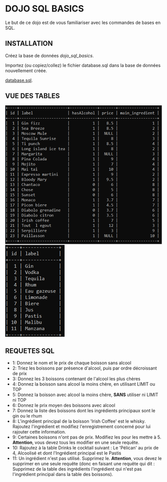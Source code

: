 # DOJO SQL BASICS

Le but de ce dojo est de vous familiariser avec les commandes de bases en SQL.

## INSTALLATION

Créez la base de données *dojo_sql_basics*.

Importez (ou copiez/collez) le fichier database.sql dans la base de données nouvellement créée.

 [database.sql](./database.sql). 

## VUE DES TABLES<br/>
![Drinks](./Drinks.png)<br/>
![Ingredients](./Ingredients.png)

## REQUETES SQL
* 1: Donnez le nom et le prix de chaque boisson sans alcool
* 2: Triez les boissons par présence d'alcool, puis par ordre décroissant de prix
* 3: Donnez les 3 boissons contenant de l'alcool les plus chères
* 4: Donnez la boisson sans alcool la moins chère, en utilisant LIMIT ou TOP
* 5: Donnez la boisson avec alcool la moins chère, **SANS** utiliser ni LIMIT ni TOP
* 6: Donnez le prix moyen des boissons avec alcool
* 7: Donnez la liste des boissons dont les ingrédients principaux sont le gin ou le rhum
* 8: L'ingrédient principal de la boisson 'Irish Coffee' est le whisky. Rajoutez l'ingrédient et modifiez l'enregistrement concerné pour lui rajouter cette information.
* 9: Certaines boissons n'ont pas de prix. Modifiez les pour les mettre à 5. **Attention**, vous devez tous les modifier en une seule requête.
* 10: Rajoutez à la table Drinks le cocktail suivant : Le 'Pélican' au prix de 4, Alcoolisé et dont l'Ingrédient principal est le Pastis
* 11: Un ingrédient n'est pas utilisé. Supprimez le. **Attention**, vous devez le supprimer en une seule requête (donc en faisant une requête qui dit : Supprimez de la table des ingrédients l'ingrédient qui n'est pas l'ingrédient principal dans la table des boissons).
